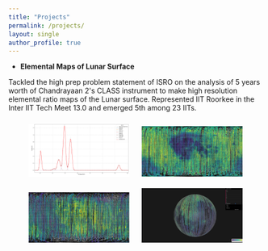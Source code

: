 ```yaml
---
title: "Projects"
permalink: /projects/
layout: single
author_profile: true
---
```


<style>
body {
  background-image: url('/assets/images/far.jpg');
  background-size: cover;
  background-repeat: no-repeat;
  background-attachment: fixed;
}
</style>

- **Elemental Maps of Lunar Surface**

Tackled the high prep problem statement of ISRO on the analysis of 5 years worth of Chandrayaan 2's CLASS instrument to make high resolution elemental ratio maps of the Lunar surface. Represented IIT Roorkee in the Inter IIT Tech Meet 13.0 and emerged 5th among 23 IITs.
<a href="https://github.com/Tirthankar4/Elemental-maps-using-CLASS-data" target="_blank"><i class="fab fa-github"></i></a>
<p align="center">
  <img src="/assets/images/GMM.png" width="200" style="margin: 10px;">
  <img src="/assets/images/Al_by_Si.jpg" width="200" style="margin: 10px;">
  <img src="/assets/images/Mg_by_Si.png" width="200" style="margin: 10px;">
  <img src="/assets/images/3D app.png" width="200" style="margin: 10px;">
</p>
